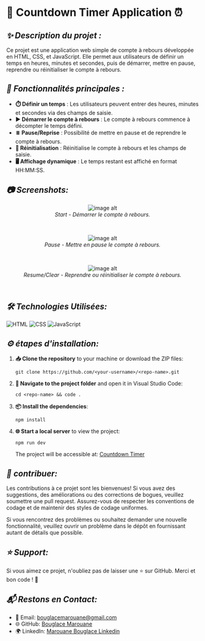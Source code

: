 # 📱 **Countdown Timer Application** ⏰

## ***✨ Description du projet :***
Ce projet est une application web simple de compte à rebours développée en HTML, CSS, et JavaScript. Elle permet aux utilisateurs de définir un temps en heures, minutes et secondes, puis de démarrer, mettre en pause, reprendre ou réinitialiser le compte à rebours.

## ***🔧 Fonctionnalités principales :***

- **⏱️ Définir un temps** : Les utilisateurs peuvent entrer des heures, minutes et secondes via des champs de saisie.
- **▶️ Démarrer le compte à rebours** : Le compte à rebours commence à décompter le temps défini.
- **⏸️ Pause/Reprise** : Possibilité de mettre en pause et de reprendre le compte à rebours.
- **🔄 Réinitialisation** : Réinitialise le compte à rebours et les champs de saisie.
- **🖥️ Affichage dynamique** : Le temps restant est affiché en format HH:MM:SS.

## ***📷 Screenshots:***

<p align="center">
  <img src="https://github.com/BouglaceMarouane/COUNT-DOWN-TIMER/blob/9e83d25191378e8f505d92b2ef1498108c667d00/images/iPhone-13-PRO-bouglacemarouane.github.io.png" alt="image alt" />
  <br>
  <em>Start - Démarrer le compte à rebours.</em>
</p><br>

<p align="center">
  <img src="https://github.com/BouglaceMarouane/COUNT-DOWN-TIMER/blob/9e83d25191378e8f505d92b2ef1498108c667d00/images/iPhone-13-PRO-bouglacemarouane.github.io%20(1).png" alt="image alt" />
  <br>
  <em>Pause - Mettre en pause le compte à rebours.</em>
</p><br>

<p align="center">
  <img src="https://github.com/BouglaceMarouane/COUNT-DOWN-TIMER/blob/9e83d25191378e8f505d92b2ef1498108c667d00/images/iPhone-13-PRO-bouglacemarouane.github.io%20(2).png" alt="image alt" />
  <br>
  <em>Resume/Clear - Reprendre ou réinitialiser le compte à rebours.</em>
</p><br>

## ***🛠️ Technologies Utilisées:***

![HTML](https://img.shields.io/badge/HTML-5-orange?logo=html5&logoColor=white) ![CSS](https://img.shields.io/badge/CSS-3-blue?logo=css3&logoColor=white) ![JavaScript](https://img.shields.io/badge/JavaScript-ES6-green?logo=javascript&logoColor=white)

## ***⚙️ étapes d'installation:***

1. **📥 Clone the repository** to your machine or download the ZIP files:
   ```
   git clone https://github.com/<your-username>/<repo-name>.git
   ```
2. **📂 Navigate to the project folder** and open it in Visual Studio Code:
   ```
   cd <repo-name> && code .
   ```

3. **📦 Install the dependencies**:
   ```
   npm install
   ```

4. **🌐 Start a local server** to view the project:
   ```
   npm run dev
   ```
   The project will be accessible at: [Countdown Timer](https://bouglacemarouane.github.io/COUNT-DOWN-TIMER/)

## ***🤝 contribuer:***

Les contributions à ce projet sont les bienvenues! Si vous avez des suggestions, des améliorations ou des corrections de bogues, veuillez soumettre une pull request. Assurez-vous de respecter les conventions de codage et de maintenir des styles de codage uniformes.

Si vous rencontrez des problèmes ou souhaitez demander une nouvelle fonctionnalité, veuillez ouvrir un problème dans le dépôt en fournissant autant de détails que possible.

## ***⭐ Support:***

Si vous aimez ce projet, n'oubliez pas de laisser une ⭐ sur GitHub. Merci et bon code ! 🚀

## ***📬 Restons en Contact:***

- 📧 Email: bouglacemarouane@gmail.com  
- 🌐 GitHub: [Bouglace Marouane](https://github.com/BouglaceMarouane)
- 🌍 LinkedIn: [Marouane Bouglace Linkedin](https://www.linkedin.com/in/marouane-bouglace-68b17333b/)
